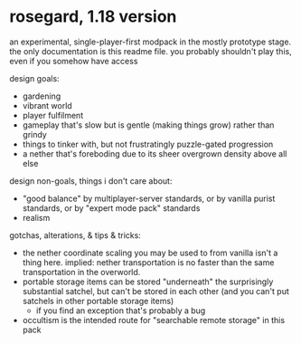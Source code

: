 # rosegard, 1.18 version

an experimental, single-player-first modpack in the mostly prototype stage.  the only documentation is this readme file.  you probably shouldn't play this, even if you somehow have access

design goals:

- gardening
- vibrant world
- player fulfilment
- gameplay that's slow but is gentle (making things grow) rather than grindy
- things to tinker with, but not frustratingly puzzle-gated progression
- a nether that's foreboding due to its sheer overgrown density above all else

design non-goals, things i don't care about:

- "good balance" by multiplayer-server standards, or by vanilla purist standards, or by "expert mode pack" standards
- realism

gotchas, alterations, & tips & tricks:

- the nether coordinate scaling you may be used to from vanilla isn't a thing here.  implied: nether transportation is no faster than the same transportation in the overworld.
- portable storage items can be stored "underneath" the surprisingly substantial satchel, but can't be stored in each other (and you can't put satchels in other portable storage items)
    - if you find an exception that's probably a bug
- occultism is the intended route for "searchable remote storage" in this pack